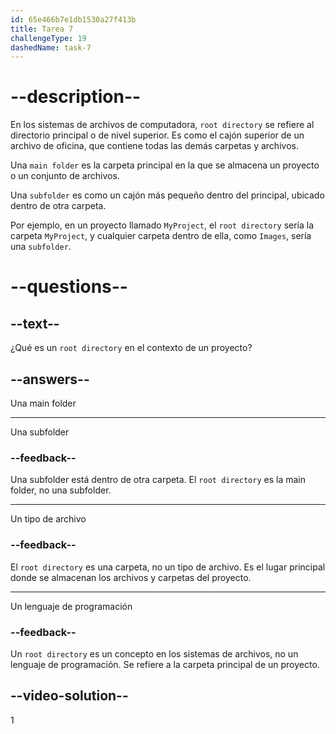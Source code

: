 ```yaml
---
id: 65e466b7e1db1530a27f413b
title: Tarea 7
challengeType: 19
dashedName: task-7
---
```


# --description--

En los sistemas de archivos de computadora, `root directory` se refiere al directorio principal o de nivel superior. Es como el cajón superior de un archivo de oficina, que contiene todas las demás carpetas y archivos.

Una `main folder` es la carpeta principal en la que se almacena un proyecto o un conjunto de archivos.

Una `subfolder` es como un cajón más pequeño dentro del principal, ubicado dentro de otra carpeta.

Por ejemplo, en un proyecto llamado `MyProject`, el `root directory` sería la carpeta `MyProject`, y cualquier carpeta dentro de ella, como `Images`, sería una `subfolder`.

# --questions--

## --text--

¿Qué es un `root directory` en el contexto de un proyecto?

## --answers--

Una main folder

---

Una subfolder

### --feedback--

Una subfolder está dentro de otra carpeta. El `root directory` es la main folder, no una subfolder.

---

Un tipo de archivo

### --feedback--

El `root directory` es una carpeta, no un tipo de archivo. Es el lugar principal donde se almacenan los archivos y carpetas del proyecto.

---

Un lenguaje de programación

### --feedback--

Un `root directory` es un concepto en los sistemas de archivos, no un lenguaje de programación. Se refiere a la carpeta principal de un proyecto.

## --video-solution--

1

